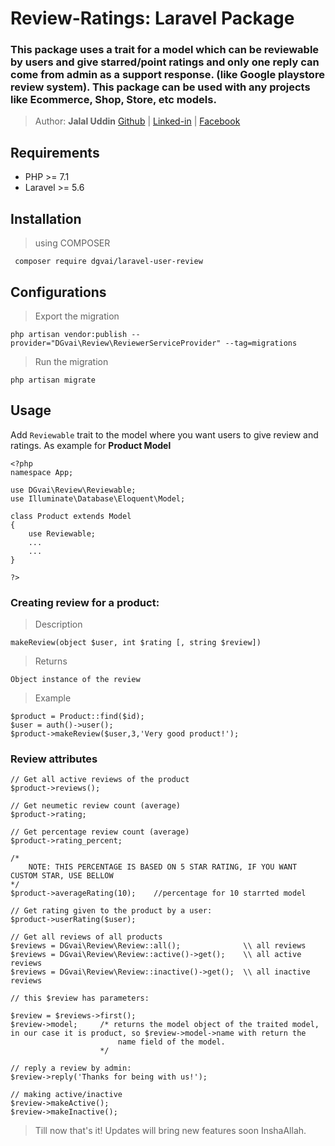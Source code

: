 # Review-Ratings: Laravel Package
### This package uses a trait for a model which can be reviewable by users and give starred/point ratings and only one reply can come from admin as a support response. (like Google playstore review system). This package can be used with any projects like Ecommerce, Shop, Store, etc models. 

> Author: **Jalal Uddin** [Github](https://github.com/dgvai-git) | [Linked-in](https://linkedin.com/in/dgvai) | [Facebook](https://facebook.com/dgvai.hridoy)

## Requirements
<ul>
<li>PHP >= 7.1</li>
<li>Laravel >= 5.6</li>
</ul>

## Installation
> using COMPOSER

`` composer require dgvai/laravel-user-review``

## Configurations
> Export the migration

``php artisan vendor:publish --provider="DGvai\Review\ReviewerServiceProvider" --tag=migrations``

> Run the migration

``php artisan migrate``

## Usage
Add ``Reviewable`` trait to the model where you want users to give review and ratings. As example for **Product Model** 

```
<?php 
namespace App;

use DGvai\Review\Reviewable;
use Illuminate\Database\Eloquent\Model;

class Product extends Model
{
    use Reviewable;
    ...
    ...
}

?>
```

### Creating review for a product:
> Description

``makeReview(object $user, int $rating [, string $review])``

> Returns

``Object instance of the review``

> Example

```
$product = Product::find($id);
$user = auth()->user();
$product->makeReview($user,3,'Very good product!');
```

### Review attributes
```
// Get all active reviews of the product
$product->reviews();

// Get neumetic review count (average)
$product->rating;

// Get percentage review count (average)
$product->rating_percent;

/*
    NOTE: THIS PERCENTAGE IS BASED ON 5 STAR RATING, IF YOU WANT CUSTOM STAR, USE BELLOW
*/
$product->averageRating(10);    //percentage for 10 starrted model

// Get rating given to the product by a user:
$product->userRating($user);

// Get all reviews of all products
$reviews = DGvai\Review\Review::all();              \\ all reviews
$reviews = DGvai\Review\Review::active()->get();    \\ all active reviews
$reviews = DGvai\Review\Review::inactive()->get();  \\ all inactive reviews

// this $review has parameters:

$review = $reviews->first();
$review->model;     /* returns the model object of the traited model, in our case it is product, so $review->model->name with return the 
                        name field of the model.
                    */

// reply a review by admin:
$review->reply('Thanks for being with us!');

// making active/inactive
$review->makeActive();
$review->makeInactive();

```

> Till now that's it! Updates will bring new features soon InshaAllah.